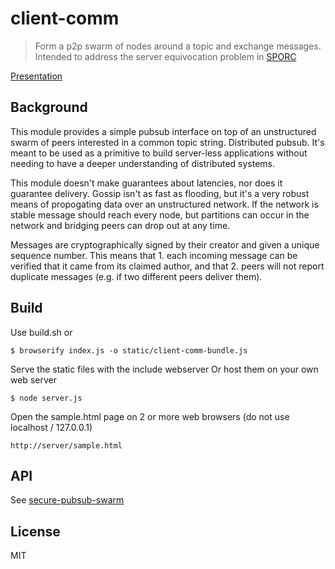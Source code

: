 # client-comm

> Form a p2p swarm of nodes around a topic and exchange messages.
> Intended to address the server equivocation problem in [SPORC](http://www.cs.princeton.edu/~mfreed/docs/sporc-osdi10.pdf)

[Presentation](https://www.emaze.com/@AOOZIQTZO/sporc-client-comm)

## Background

This module provides a simple pubsub interface on top of an unstructured swarm
of peers interested in a common topic string. Distributed pubsub. It's meant to
be used as a primitive to build server-less applications without needing to have
a deeper understanding of distributed systems.

This module doesn't make guarantees about latencies, nor does it guarantee
delivery. Gossip isn't as fast as flooding, but it's a very robust means of
propogating data over an unstructured network. If the network is stable message
should reach every node, but partitions can occur in the network and bridging
peers can drop out at any time.

Messages are cryptographically signed by their creator and given a unique
sequence number. This means that 1. each incoming message can be verified that
it came from its claimed author, and that 2. peers will not report duplicate
messages (e.g. if two different peers deliver them).


## Build

Use build.sh or
```
$ browserify index.js -o static/client-comm-bundle.js
```

Serve the static files with the include webserver
Or host them on your own web server
```
$ node server.js 
```

Open the sample.html page on 2 or more web browsers (do not use localhost / 127.0.0.1)
```
http://server/sample.html
```



## API

See [secure-pubsub-swarm](https://github.com/noffle/pubsub-swarm)


## License

MIT
